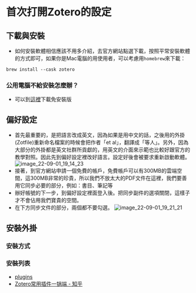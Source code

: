 # 首次打開Zotero的設定

## 下載與安裝

* 如何安裝軟體相信應該不用多介紹，去官方網站點選下載，按照平常安裝軟體的方式即可，如果你是Mac電腦的用使用者，可以考慮用`homebrew`來下載：
```
brew install --cask zotero
```
### 公用電腦不給安裝怎麼辦？
* 可以到[這裡](https://github.com/pedrom34/ZoteroPortable-dev-repo)下載免安裝版

## 偏好設定
* 首先最重要的，是把語言改成英文，因為如果是用中文的話，之後用的外掛(Zotfile)重新命名檔案的時候會把作者「et al」，翻譯成「等人」。另外，因為大部分的外掛都是英文社群所貢獻的，用英文的介面來示範也比較好跟官方的教學對照。因此先到偏好設定裡改好語言。設定好後會被要求重新啟動軟體。
![image_22-09-01_19_14_23](https://i.imgur.com/Ekg8VvA.png)
* 接著，到官方網站申請一個免費的帳戶，免費帳戶可以有300MB的雲端空間，這300MB非常的珍貴，所以我們不放太大的PDF文件在這裡，我們要善用它同步必要的部分，例如：書目、筆記等
* 辦好帳號的下一步，到偏好設定裡面登入後。把同步副件的選項關閉，這樣子才不會佔用我們寶貴的空間。
* 在下方同步文件的部分，兩個都不要勾選。
![image_22-09-01_19_21_21](https://i.imgur.com/loqIbap.png)

## 安裝外掛
### 安裝方式
### 安裝列表
* [plugins](https://www.zotero.org/support/plugins)
* [Zotero常用插件一锅端 - 知乎](https://zhuanlan.zhihu.com/p/508158465)
